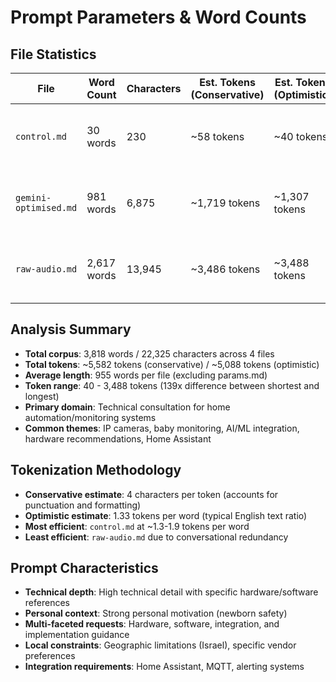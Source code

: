 # Prompt Parameters & Word Counts

## File Statistics

| File | Word Count | Characters | Est. Tokens (Conservative) | Est. Tokens (Optimistic) | Type | Description |
|------|------------|------------|----------------------------|---------------------------|------|-------------|
| `control.md` | 30 words | 230 | ~58 tokens | ~40 tokens | Control/Baseline | Short, direct question about IP camera monitoring setup |
| `gemini-optimised.md` | 981 words | 6,875 | ~1,719 tokens | ~1,307 tokens | Structured/Optimized | Comprehensive, well-organized technical consultation request |
| `raw-audio.md` | 2,617 words | 13,945 | ~3,486 tokens | ~3,488 tokens | Voice Transcript | Unstructured voice-to-text transcription with detailed context |
 

## Analysis Summary

- **Total corpus**: 3,818 words / 22,325 characters across 4 files
- **Total tokens**: ~5,582 tokens (conservative) / ~5,088 tokens (optimistic)
- **Average length**: 955 words per file (excluding params.md)
- **Token range**: 40 - 3,488 tokens (139x difference between shortest and longest)
- **Primary domain**: Technical consultation for home automation/monitoring systems
- **Common themes**: IP cameras, baby monitoring, AI/ML integration, hardware recommendations, Home Assistant

## Tokenization Methodology

- **Conservative estimate**: 4 characters per token (accounts for punctuation and formatting)
- **Optimistic estimate**: 1.33 tokens per word (typical English text ratio)
- **Most efficient**: `control.md` at ~1.3-1.9 tokens per word
- **Least efficient**: `raw-audio.md` due to conversational redundancy

## Prompt Characteristics

- **Technical depth**: High technical detail with specific hardware/software references
- **Personal context**: Strong personal motivation (newborn safety)
- **Multi-faceted requests**: Hardware, software, integration, and implementation guidance
- **Local constraints**: Geographic limitations (Israel), specific vendor preferences
- **Integration requirements**: Home Assistant, MQTT, alerting systems
